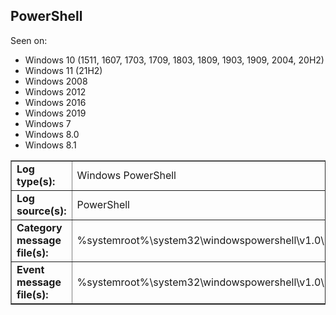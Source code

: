 ## PowerShell

Seen on:
* Windows 10 (1511, 1607, 1703, 1709, 1803, 1809, 1903, 1909, 2004, 20H2)
* Windows 11 (21H2)
* Windows 2008
* Windows 2012
* Windows 2016
* Windows 2019
* Windows 7
* Windows 8.0
* Windows 8.1

<table border="1" class="docutils">
  <tbody>
    <tr>
      <td><b>Log type(s):</b></td>
      <td>Windows PowerShell</td>
    </tr>
    <tr>
      <td><b>Log source(s):</b></td>
      <td>PowerShell</td>
    </tr>
    <tr>
      <td><b>Category message file(s):</b></td>
      <td>%systemroot%\system32\windowspowershell\v1.0\pwrshmsg.dll</td>
    </tr>
    <tr>
      <td><b>Event message file(s):</b></td>
      <td>%systemroot%\system32\windowspowershell\v1.0\pwrshmsg.dll</td>
    </tr>
  </tbody>
</table>

&nbsp;

